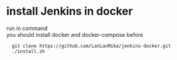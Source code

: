# install Jenkins in docker

run in command  
you should install docker and docker-compose before
```
  git clone https://github.com/LanLanMika/jenkins-docker.git
  ./install.sh
```
